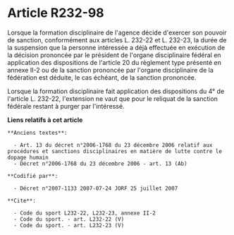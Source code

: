 # Article R232-98

Lorsque la formation disciplinaire de l'agence décide d'exercer son pouvoir de sanction, conformément aux articles L. 232-22
et L. 232-23, la durée de la suspension que la personne intéressée a déjà effectuée en exécution de la décision prononcée par
le président de l'organe disciplinaire fédéral en application des dispositions de l'article 20 du règlement type présenté en
annexe II-2 ou de la sanction prononcée par l'organe disciplinaire de la fédération est déduite, le cas échéant, de la
sanction prononcée.

Lorsque la formation disciplinaire fait application des dispositions du 4° de l'article L. 232-22, l'extension ne vaut que
pour le reliquat de la sanction fédérale restant à purger par l'intéressé.

**Liens relatifs à cet article**

	**Anciens textes**:

	  - Art. 13 du décret n°2006-1768 du 23 décembre 2006 relatif aux procédures et sanctions disciplinaires en matière de lutte contre le dopage humain
	  - Décret n°2006-1768 du 23 décembre 2006 - art. 13 (Ab)

	**Codifié par**:

	  - Décret n°2007-1133 2007-07-24 JORF 25 juillet 2007

	**Cite**:

	  - Code du sport L232-22, L232-23, annexe II-2
	  - Code du sport. - art. L232-22 (V)
	  - Code du sport. - art. L232-23 (V)
